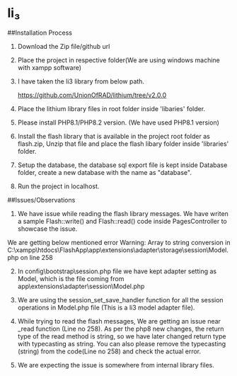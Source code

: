 # li₃ 

##Installation Process

1. Download the Zip file/github url

2. Place the project in respective folder(We are using windows machine with xampp software)

3. I have taken the li3 library from below path.

   https://github.com/UnionOfRAD/lithium/tree/v2.0.0

4. Place the lithium library files in root folder inside 'libaries' folder.

5. Please install PHP8.1/PHP8.2 version. (We have used PHP8.1 version)

6. Install the flash library that is available in the project root folder as flash.zip, Unzip that file and place the flash libary folder inside 'libraries' folder.

7. Setup the database, the database sql export file is kept inside Database folder, create a new database with the name as "database".

8. Run the project in localhost.



##Issues/Observations

1. We have issue while reading the flash library messages. We have writen a sample Flash::write() and Flash::read() code inside PagesController to showcase the issue.

We are getting below mentioned error
Warning: Array to string conversion in C:\xampp\htdocs\FlashApp\app\extensions\adapter\storage\session\Model.php on line 258

2. In config\bootstrap\session.php file we have kept adapter setting as Model, which is the file coming from app\extensions\adapter\session\Model.php

3. We are using the session_set_save_handler function for all the session operations in Model.php file (This is a li3 model adapter file).

4. While trying to read the flash messages, We are getting an issue near _read function (Line no 258). As per the php8 new changes, the return type of the read method is string, so we have later changed return type with typecasting as string.
You can also please remove the typecasting (string) from the code(Line no 258) and check the actual error.

5. We are expecting the issue is somewhere from internal library files.
